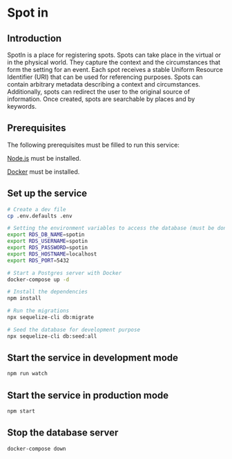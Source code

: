# Spot in

## Introduction

SpotIn is a place for registering spots. Spots can take place in the virtual or in the physical world. They capture the context and the circumstances that form the setting for an event. Each spot receives a stable Uniform Resource Identifier (URI) that can be used for referencing purposes. Spots can contain arbitrary metadata describing a context and circumstances. Additionally, spots can redirect the user to the original source of information. Once created, spots are searchable by places and by keywords.

## Prerequisites

The following prerequisites must be filled to run this service:

[Node.js](https://nodejs.org/) must be installed.

[Docker](https://docs.docker.com/get-docker/) must be installed.

## Set up the service

```sh
# Create a dev file
cp .env.defaults .env

# Setting the environment variables to access the database (must be done each time you want to run the app)
export RDS_DB_NAME=spotin
export RDS_USERNAME=spotin
export RDS_PASSWORD=spotin
export RDS_HOSTNAME=localhost
export RDS_PORT=5432

# Start a Postgres server with Docker
docker-compose up -d

# Install the dependencies
npm install

# Run the migrations
npx sequelize-cli db:migrate

# Seed the database for development purpose
npx sequelize-cli db:seed:all
```

## Start the service in development mode

```sh
npm run watch
```

## Start the service in production mode

```sh
npm start
```

## Stop the database server

```sh
docker-compose down
```